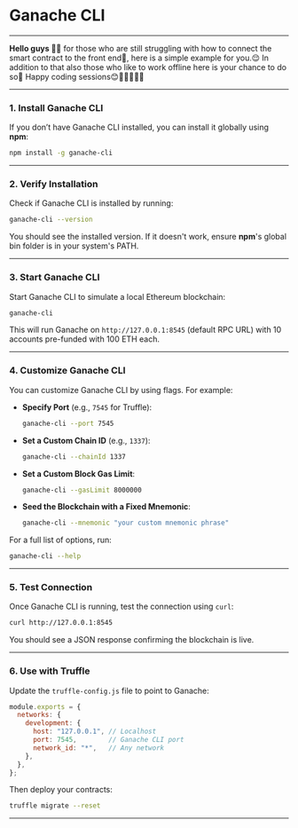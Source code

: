 # Ganache CLI
---

**Hello guys 📢📢**
for those who are still struggling with how to connect the smart contract to the front end🥶, here is a simple example for you.😌
In addition to that also those who like to work offline here is your chance to do so🤗
Happy coding sessions😊👨‍💻👩‍💻🎉

---

### **1. Install Ganache CLI**
If you don’t have Ganache CLI installed, you can install it globally using **npm**:

```bash
npm install -g ganache-cli
```

---

### **2. Verify Installation**
Check if Ganache CLI is installed by running:

```bash
ganache-cli --version
```

You should see the installed version. If it doesn't work, ensure **npm**'s global bin folder is in your system's PATH.

---

### **3. Start Ganache CLI**
Start Ganache CLI to simulate a local Ethereum blockchain:

```bash
ganache-cli
```

This will run Ganache on `http://127.0.0.1:8545` (default RPC URL) with 10 accounts pre-funded with 100 ETH each.

---

### **4. Customize Ganache CLI**
You can customize Ganache CLI by using flags. For example:

- **Specify Port** (e.g., `7545` for Truffle):
  ```bash
  ganache-cli --port 7545
  ```

- **Set a Custom Chain ID** (e.g., `1337`):
  ```bash
  ganache-cli --chainId 1337
  ```

- **Set a Custom Block Gas Limit**:
  ```bash
  ganache-cli --gasLimit 8000000
  ```

- **Seed the Blockchain with a Fixed Mnemonic**:
  ```bash
  ganache-cli --mnemonic "your custom mnemonic phrase"
  ```

For a full list of options, run:

```bash
ganache-cli --help
```

---

### **5. Test Connection**
Once Ganache CLI is running, test the connection using `curl`:

```bash
curl http://127.0.0.1:8545
```

You should see a JSON response confirming the blockchain is live.

---

### **6. Use with Truffle**
Update the `truffle-config.js` file to point to Ganache:

```javascript
module.exports = {
  networks: {
    development: {
      host: "127.0.0.1", // Localhost
      port: 7545,        // Ganache CLI port
      network_id: "*",   // Any network
    },
  },
};
```

Then deploy your contracts:

```bash
truffle migrate --reset
```

---

